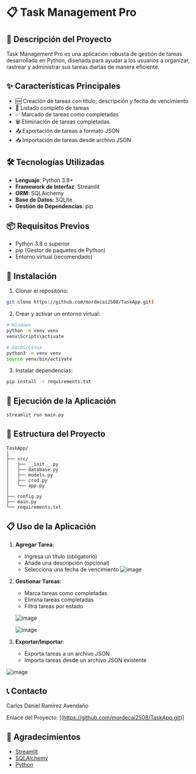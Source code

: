 # 📋 Task Management Pro

## 🚀 Descripción del Proyecto

Task Management Pro es una aplicación robusta de gestión de tareas desarrollada en Python, diseñada para ayudar a los usuarios a organizar, rastrear y administrar sus tareas diarias de manera eficiente.

## ✨ Características Principales

- 🆕 Creación de tareas con título, descripción y fecha de vencimiento
- 📝 Listado completo de tareas
- ✅ Marcado de tareas como completadas
- 🗑️ Eliminación de tareas completadas
- 📤 Exportación de tareas a formato JSON
- 📥 Importación de tareas desde archivo JSON

## 🛠️ Tecnologías Utilizadas

- **Lenguaje**: Python 3.8+
- **Framework de Interfaz**: Streamlit
- **ORM**: SQLAlchemy
- **Base de Datos**: SQLite
- **Gestión de Dependencias**: pip

## 📦 Requisitos Previos

- Python 3.8 o superior
- pip (Gestor de paquetes de Python)
- Entorno virtual (recomendado)

## 🔧 Instalación

1. Clonar el repositorio:
```bash
git clone https://github.com/mordecai2508/TaskApp.git)
```

2. Crear y activar un entorno virtual:
```bash
# Windows
python -m venv venv
venv\Scripts\activate

# macOS/Linux
python3 -m venv venv
source venv/bin/activate
```

3. Instalar dependencias:
```bash
pip install -r requirements.txt
```

## 🚀 Ejecución de la Aplicación

```bash
streamlit run main.py
```

## 📂 Estructura del Proyecto

```
TaskApp/
│
├── src/                  
│   ├── __init__.py       
│   ├── database.py       
│   ├── models.py         
│   ├── crud.py           
│   └── app.py            
│
├── config.py             
├── main.py               
└── requirements.txt      
```

## 📋 Uso de la Aplicación

1. **Agregar Tarea**:
   - Ingresa un título (obligatorio)
   - Añade una descripción (opcional)
   - Selecciona una fecha de vencimiento
     ![image](https://github.com/user-attachments/assets/9ac7d8ae-c796-4b92-a94b-2381dc97419c)



2. **Gestionar Tareas**:
   - Marca tareas como completadas
   - Elimina tareas completadas
   - Filtra tareas por estado

   ![image](https://github.com/user-attachments/assets/369f69d9-7d74-4052-adb3-9fdef0e73ece)

   ![image](https://github.com/user-attachments/assets/a6d6db97-0107-40b7-bd30-f926c3318ccb)



4. **Exportar/Importar**:
   - Exporta tareas a un archivo JSON
   - Importa tareas desde un archivo JSON existente

![image](https://github.com/user-attachments/assets/0ce5a937-2b39-4a6e-9215-472ad91ce9bf)


## 📞 Contacto

Carlos Daniel Ramirez Avendaño 

Enlace del Proyecto: [(https://github.com/mordecai2508/TaskApp.git)]

## 🙏 Agradecimientos

- [Streamlit](https://streamlit.io/)
- [SQLAlchemy](https://www.sqlalchemy.org/)
- [Python](https://www.python.org/)
